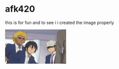 # afk420
this is for fun and to see i i created the image properly

<img src="images/motaharu.jpg" alt="The Base" width="200">
